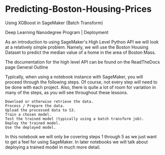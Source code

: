 # Predicting-Boston-Housing-Prices
 
Using XGBoost in SageMaker (Batch Transform)

Deep Learning Nanodegree Program | Deployment

As an introduction to using SageMaker's High Level Python API we will look at a relatively simple problem. Namely, we will use the Boston Housing Dataset to predict the median value of a home in the area of Boston Mass.

The documentation for the high level API can be found on the ReadTheDocs page
General Outline

Typically, when using a notebook instance with SageMaker, you will proceed through the following steps. Of course, not every step will need to be done with each project. Also, there is quite a lot of room for variation in many of the steps, as you will see throughout these lessons.

    Download or otherwise retrieve the data.
    Process / Prepare the data.
    Upload the processed data to S3.
    Train a chosen model.
    Test the trained model (typically using a batch transform job).
    Deploy the trained model.
    Use the deployed model.

In this notebook we will only be covering steps 1 through 5 as we just want to get a feel for using SageMaker. In later notebooks we will talk about deploying a trained model in much more detail.
